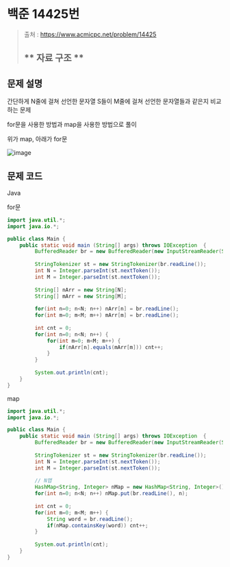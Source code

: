 # 백준 14425번

>  출처 : https://www.acmicpc.net/problem/14425
> 
>  ## ** 자료 구조 **

## 문제 설명
간단하게 N줄에 걸쳐 선언한 문자열 S들이 M줄에 걸쳐 선언한 문자열들과 같은지 비교하는 문제

for문을 사용한 방법과 map을 사용한 방법으로 풀이

위가 map, 아래가 for문

![image](https://github.com/KDW999/ssafy-algo-study/assets/84887939/31aa250f-db79-433b-b4ff-94fcbc852ac8)


## 문제 코드
Java

for문
```java
import java.util.*;
import java.io.*;

public class Main {
    public static void main (String[] args) throws IOException  { 
    	 BufferedReader br = new BufferedReader(new InputStreamReader(System.in));
    	 
    	 StringTokenizer st = new StringTokenizer(br.readLine());
    	 int N = Integer.parseInt(st.nextToken()); 
    	 int M = Integer.parseInt(st.nextToken());
    	 
    	 String[] nArr = new String[N];
    	 String[] mArr = new String[M];
    	 
    	 for(int n=0; n<N; n++) nArr[n] = br.readLine();
    	 for(int m=0; m<M; m++) mArr[m] = br.readLine();
    	 
    	 int cnt = 0;
    	 for(int n=0; n<N; n++) {
    		 for(int m=0; m<M; m++) {
    			 if(nArr[n].equals(mArr[m])) cnt++;
    		 }
    	 }
    	 
    	 System.out.println(cnt);
    }
}
```

map
```java
import java.util.*;
import java.io.*;

public class Main {
    public static void main (String[] args) throws IOException  { 
    	 BufferedReader br = new BufferedReader(new InputStreamReader(System.in));
    	 
    	 StringTokenizer st = new StringTokenizer(br.readLine());
    	 int N = Integer.parseInt(st.nextToken()); 
    	 int M = Integer.parseInt(st.nextToken());
    	 
    	 // N맵
    	 HashMap<String, Integer> nMap = new HashMap<String, Integer>();
    	 for(int n=0; n<N; n++) nMap.put(br.readLine(), n);
    	 
    	 int cnt = 0;
    	 for(int m=0; m<M; m++) {
    		 String word = br.readLine();
    		 if(nMap.containsKey(word)) cnt++;
    	 }
    	 
    	 System.out.println(cnt);
    }
}

